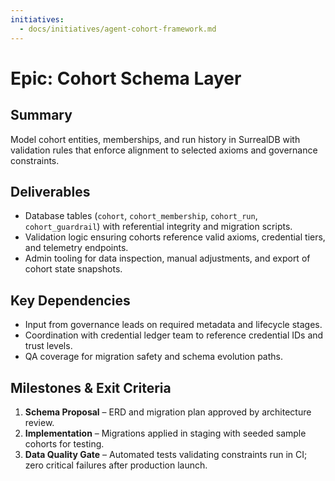 ```yaml
---
initiatives:
  - docs/initiatives/agent-cohort-framework.md
---
```


# Epic: Cohort Schema Layer

## Summary
Model cohort entities, memberships, and run history in SurrealDB with validation rules that enforce alignment to selected axioms and governance constraints.

## Deliverables
- Database tables (`cohort`, `cohort_membership`, `cohort_run`, `cohort_guardrail`) with referential integrity and migration scripts.
- Validation logic ensuring cohorts reference valid axioms, credential tiers, and telemetry endpoints.
- Admin tooling for data inspection, manual adjustments, and export of cohort state snapshots.

## Key Dependencies
- Input from governance leads on required metadata and lifecycle stages.
- Coordination with credential ledger team to reference credential IDs and trust levels.
- QA coverage for migration safety and schema evolution paths.

## Milestones & Exit Criteria
1. **Schema Proposal** – ERD and migration plan approved by architecture review.
2. **Implementation** – Migrations applied in staging with seeded sample cohorts for testing.
3. **Data Quality Gate** – Automated tests validating constraints run in CI; zero critical failures after production launch.
